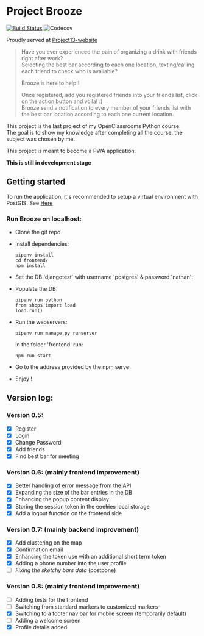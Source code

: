 # Project Brooze

[![Build Status](https://travis-ci.org/Natnat94/Brooze.svg?branch=staging)](https://travis-ci.org/Natnat94/brooze)
![Codecov](https://img.shields.io/codecov/c/github/natnat94/brooze)

Proudly served at [Project13-website](https://projet13.nathan-mimoun.live)

> Have you ever experienced the pain of organizing a drink with friends right after work? <br> 
> Selecting the best bar according to each one location, texting/calling each friend to check who is available? 
> 
> Brooze is here to help!! 
> 
> Once registered, add you registered friends into your friends list, click on the action button and voila! :) <br>
Brooze send a notification to every member of your friends list with the best bar location according to each one current location.

This project is the last project of my OpenClassrooms Python course.
<br>The goal is to show my knowledge after completing all the course, the subject was chosen by me.

This project is meant to become a PWA application.

**This is still in development stage**


## Getting started

To run the application, it's recommended to setup a virtual environment with PostGIS.
See [Here](https://docs.djangoproject.com/en/3.0/ref/contrib/gis/tutorial/#setting-up)

### Run Brooze on localhost:
- Clone the git repo
- Install dependencies:

    ``` 
    pipenv install
    cd frontend/
    npm install
    ```

- Set the DB 'djangotest' with username 'postgres' & password 'nathan':
- Populate the DB:
    
    ```pipenv run manage.py migrate
    pipenv run python
    from shops import load
    load.run()
    ```
    
- Run the webservers:

     ```
     pipenv run manage.py runserver
     ```

  in the folder 'frontend' run: 

     ```
     npm run start
     ```

- Go to the address provided by the npm serve
      
- Enjoy !


## Version log:
### Version 0.5:

  - [x] Register
  - [x] Login
  - [x] Change Password
  - [x] Add friends
  - [x] Find best bar for meeting

### Version 0.6: (mainly frontend improvement)

  - [x] Better handling of error message from the API
  - [x] Expanding the size of the bar entries in the DB
  - [x] Enhancing the popup content display
  - [x] Storing the session token in the ~~cookies~~ local storage
  - [x] Add a logout function on the frontend side

### Version 0.7: (mainly backend improvement)
  - [x] Add clustering on the map
  - [x] Confirmation email
  - [x] Enhancing the token use with an additional short term token
  - [x] Adding a phone number into the user profile
  - [ ] *Fixing the sketchy bars data* (postpone)

### Version 0.8: (mainly frontend improvement)

  - [ ] Adding tests for the frontend
  - [ ] Switching from standard markers to customized markers
  - [x] Switching to a footer nav bar for mobile screen (temporarily default)
  - [ ] Adding a welcome screen
  - [x] Profile details added

